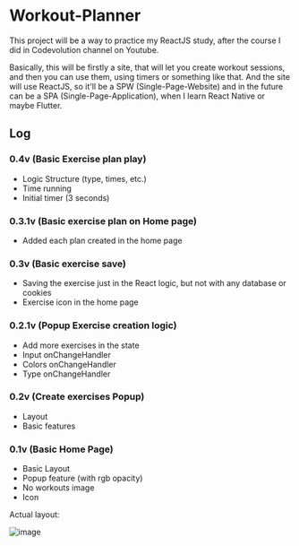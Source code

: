 # Workout-Planner

This project will be a way to practice my ReactJS study, after the course I did in Codevolution channel on Youtube.

Basically, this will be firstly a site, that will let you create workout sessions, and then you can use them, using timers or something like that. And the site will use ReactJS, so it'll be a SPW (Single-Page-Website) and in the future can be a SPA (Single-Page-Application), when I learn React Native or maybe Flutter.

## Log

### 0.4v (Basic Exercise plan play)
- Logic Structure (type, times, etc.)
- Time running
- Initial timer (3 seconds)

### 0.3.1v (Basic exercise plan on Home page)
- Added each plan created in the home page

### 0.3v (Basic exercise save)
- Saving the exercise just in the React logic, but not with any database or cookies
- Exercise icon in the home page

### 0.2.1v (Popup Exercise creation logic)
- Add more exercises in the state
- Input onChangeHandler
- Colors onChangeHandler
- Type onChangeHandler

### 0.2v (Create exercises Popup)
- Layout
- Basic features

### 0.1v (Basic Home Page)
- Basic Layout
- Popup feature (with rgb opacity)
- No workouts image
- Icon

Actual layout:

![image](https://user-images.githubusercontent.com/62257920/147887391-72288621-b223-44ae-aee5-3c33183c948b.png)
